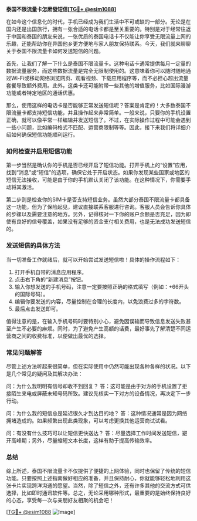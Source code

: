 **泰国不限流量卡怎麽發短信[[TG💪+ @esim1088](https://t.me/s/esim1088)]**

在如今这个信息化的时代，手机已经成为我们生活中不可或缺的一部分。无论是在国内还是出国旅行，拥有一张合适的电话卡都是至关重要的。特别是对于经常往返于中国和泰国的朋友来说，一张优质的泰国电话卡不仅能让你享受无限流量上网的乐趣，还能帮助你在异国他乡更方便地与家人朋友保持联系。今天，我们就来聊聊关于泰国不限流量卡如何发送短信的问题。

首先，让我们了解一下什么是泰国不限流量卡。这种电话卡通常提供每月一定量的数据流量服务，而这些数据流量是完全无限制使用的。这意味着你可以随时随地通过Wi-Fi或移动网络浏览网页、观看视频、下载应用程序等，而不必担心超出流量套餐导致额外费用。此外，这类卡还可能附带一些其他的增值服务，比如国际漫游功能或者特定地区的通话优惠。

那么，使用这样的电话卡是否能够正常发送短信呢？答案是肯定的！大多数泰国不限流量卡都支持短信功能，并且操作起来非常简单。一般来说，只要你的手机设置正确，就可以像平常一样编辑并发送短信了。不过，在实际操作过程中可能会遇到一些小问题，比如编码格式不匹配、运营商限制等等。因此，接下来我们将详细介绍如何确保短信功能顺利运行。

### 如何检查并启用短信功能

第一步当然是确认你的手机是否已经开启了短信功能。打开手机上的“设置”应用，找到“消息”或“短信”的选项，确保它处于开启状态。如果你发现某些国家或地区的短信无法接收，可能是由于你的手机默认关闭了该功能。在这种情况下，你需要手动将其激活。

第二步则是检查你的SIM卡是否支持短信业务。虽然大部分泰国不限流量卡都具备这一功能，但为了保险起见，建议直接联系客服进行咨询。客服人员会告诉你具体的步骤以及需要注意的地方。另外，记得核对一下你的账户余额是否充足，因为即使有良好的信号覆盖，如果没有足够的资金支付相关费用，也是无法成功发送短信的。

### 发送短信的具体方法

当一切准备工作就绪后，就可以开始尝试发送短信啦！具体的操作流程如下：

1. 打开手机自带的消息应用程序。
2. 点击右下角的“新建消息”按钮。
3. 输入你想发送的手机号码，注意一定要按照正确的格式填写（例如：+66开头的国际号码）。
4. 编辑你要发送的内容，尽量控制在合理的长度内，以免浪费过多的字符数。
5. 最后点击发送即可。

值得注意的是，在输入手机号码时要特别小心，避免因误输而导致信息发送失败甚至产生不必要的麻烦。同时，为了避免产生高额的话费，最好事先了解清楚不同运营商之间的收费标准，以便做出最优的选择。

### 常见问题解答

尽管上述方法听起来很简单，但在实际使用中仍然可能出现各种各样的状况。以下是几个常见的疑问及其解决办法：

问：为什么我明明有信号却收不到回复？
答：这可能是由于对方的手机设置了拒接陌生来电或屏蔽未知号码所致。建议先核实一下对方的设备情况，再决定下一步行动。

问：为什么我的短信总是延迟很久才到达目的地？
答：这种情况通常是因为网络拥堵造成的。如果频繁出现此类现象，可以考虑更换其他运营商试试看。

问：有没有什么技巧可以让短信更快送达？
答：尽量选择工作时间发送短信，避开高峰期；另外，尽量缩短文本长度，这样有助于提高传输效率。

### 总结

综上所述，泰国不限流量卡不仅提供了便捷的上网体验，同时也保留了传统的短信功能。只要按照上述指南做好相应的准备，并且保持耐心，你就能够轻松地利用这张卡片实现跨洋沟通的愿望。当然，除了短信之外，还有许多其他的交流方式可供选择，比如即时通讯软件等。总之，无论采用哪种形式，最重要的是始终保持良好的心态，享受每一次与亲朋好友相聚的机会吧！

[[TG💪+ @esim1088](https://t.me/s/esim1088) ![Image](https://i.postimg.cc/4NQfJmqS/Snipaste-2025-05-13-00-14-12.png)]